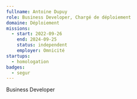 ```yaml
---
fullname: Antoine Dupuy
role: Business Developer, Chargé de déploiement
domaine: Déploiement
missions:
  - start: 2022-09-26
    end: 2024-09-25
    status: independent
    employer: Omnicité
startups:
  - homologation
badges:
  - segur
---
```


Business Developer
